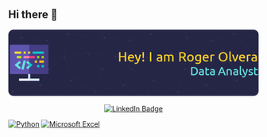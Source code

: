 ## Hi there 👋

<!--
**RogerOlvera/RogerOlvera** is a ✨ _special_ ✨ repository because its `README.md` (this file) appears on your GitHub profile.

Here are some ideas to get you started:

- 🔭 I’m currently working on ...
- 🌱 I’m currently learning ...
- 👯 I’m looking to collaborate on ...
- 🤔 I’m looking for help with ...
- 💬 Ask me about ...
- 📫 How to reach me: ...
- 😄 Pronouns: ...
- ⚡ Fun fact: ...
-->

![Header](Images/github-header-image.png)

<p align="center">
<a href="www.linkedin.com/in/rogelioolveram" target="_blank">
<img src= https://img.shields.io/badge/linkedin-%230077B5.svg?style=for-the-badge&logo=linkedin&logoColor=white alt="LinkedIn Badge">
</a>
</p>

[![Python](https://img.shields.io/badge/python-3670A0?style=for-the-badge&logo=python&logoColor=ffdd54)](https://img.shields.io/badge/python-3670A0?style=for-the-badge&logo=python&logoColor=ffdd54) [![Microsoft Excel](https://img.shields.io/badge/Microsoft_Excel-217346?style=for-the-badge&logo=microsoft-excel&logoColor=white)](https://img.shields.io/badge/Microsoft_Excel-217346?style=for-the-badge&logo=microsoft-excel&logoColor=white)
